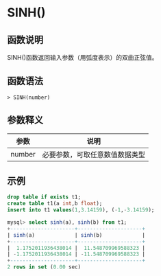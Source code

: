 # **SINH()**

## **函数说明**

SINH()函数返回输入参数（用弧度表示）的双曲正弦值。

## **函数语法**

```
> SINH(number)
```

## **参数释义**

|  参数   | 说明  |
|  ----  | ----  |
| number | 必要参数，可取任意数值数据类型 |

## **示例**

```sql
drop table if exists t1;
create table t1(a int,b float);
insert into t1 values(1,3.14159), (-1,-3.14159);

mysql> select sinh(a), sinh(b) from t1;
+---------------------+---------------------+
| sinh(a)             | sinh(b)             |
+---------------------+---------------------+
|  1.1752011936438014 |  11.548709969588323 |
| -1.1752011936438014 | -11.548709969588323 |
+---------------------+---------------------+
2 rows in set (0.00 sec)
```
